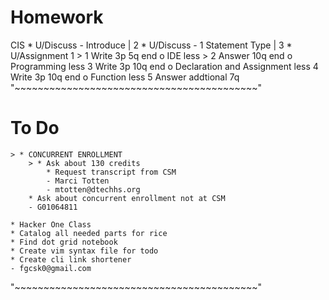# Homework
CIS
    * U/Discuss - Introduce | 2
    * U/Discuss - 1 Statement Type | 3
    * U/Assignment 1
        > 1 Write 3p 5q end o IDE less
        > 2 Answer 10q end o Programming less
        3 Write 3p 10q end o Declaration and Assignment less
        4 Write 3p 10q end o Function less
        5 Answer addtional 7q
"~~~~~~~~~~~~~~~~~~~~~~~~~~~~~~~~~~~~~~~~~~"
# To Do
    > * CONCURRENT ENROLLMENT
        > * Ask about 130 credits
            * Request transcript from CSM
            - Marci Totten
            - mtotten@dtechhs.org
        * Ask about concurrent enrollment not at CSM
        - G01064811

    * Hacker One Class
    * Catalog all needed parts for rice
    * Find dot grid notebook
    * Create vim syntax file for todo
    * Create cli link shortener
    - fgcsk0@gmail.com
"~~~~~~~~~~~~~~~~~~~~~~~~~~~~~~~~~~~~~~~~~~"
